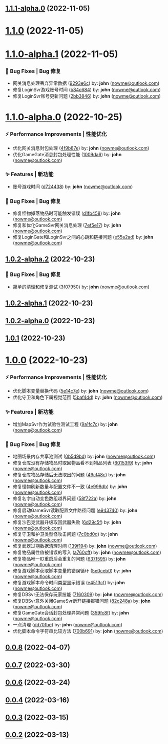 ## [1.1.1-alpha.0](http://10.10.0.202/mir2/OpenMir2/compare/v1.1.0...v1.1.1-alpha.0) (2022-11-05)



# [1.1.0](http://10.10.0.202/mir2/OpenMir2/compare/v1.1.0-alpha.1...v1.1.0) (2022-11-05)



# [1.1.0-alpha.1](http://10.10.0.202/mir2/OpenMir2/compare/v1.1.0-alpha.0...v1.1.0-alpha.1) (2022-11-05)


### 🐛 Bug Fixes | Bug 修复

* 网关消息处理丢弃异常数据 ([9293e6c](http://10.10.0.202/mir2/OpenMir2/commit/9293e6c)) by: **john** (nowme@outlook.com)
* 修复LoginSvr游戏账号时间 ([b84c684](http://10.10.0.202/mir2/OpenMir2/commit/b84c684)) by: **john** (nowme@outlook.com)
* 修复LoginSvr账号更新问题 ([2bb3846](http://10.10.0.202/mir2/OpenMir2/commit/2bb3846)) by: **john** (nowme@outlook.com)



# [1.1.0-alpha.0](http://10.10.0.202/mir2/OpenMir2/compare/v1.0.2-alpha.2...v1.1.0-alpha.0) (2022-10-25)


### ⚡ Performance Improvements | 性能优化

* 优化网关消息封包处理 ([4f9b87e](http://10.10.0.202/mir2/OpenMir2/commit/4f9b87e)) by: **john** (nowme@outlook.com)
* 优化GameGate消息封包处理性能 ([1009da6](http://10.10.0.202/mir2/OpenMir2/commit/1009da6)) by: **john** (nowme@outlook.com)


### ✨ Features | 新功能

* 账号游戏时间 ([d724438](http://10.10.0.202/mir2/OpenMir2/commit/d724438)) by: **john** (nowme@outlook.com)


### 🐛 Bug Fixes | Bug 修复

* 修复怪物掉落物品时可能触发错误 ([d1fb458](http://10.10.0.202/mir2/OpenMir2/commit/d1fb458)) by: **john** (nowme@outlook.com)
* 修复和优化GameSvr网关消息处理 ([7ef5e17](http://10.10.0.202/mir2/OpenMir2/commit/7ef5e17)) by: **john** (nowme@outlook.com)
* 修复LoginGate和LoginSvr之间的心跳和链接问题 ([e55a2ad](http://10.10.0.202/mir2/OpenMir2/commit/e55a2ad)) by: **john** (nowme@outlook.com)



## [1.0.2-alpha.2](http://10.10.0.202/mir2/OpenMir2/compare/v1.0.2-alpha.1...v1.0.2-alpha.2) (2022-10-23)


### 🐛 Bug Fixes | Bug 修复

* 简单的清理和修复测试 ([3f07950](http://10.10.0.202/mir2/OpenMir2/commit/3f07950)) by: **john** (nowme@outlook.com)



## [1.0.2-alpha.1](http://10.10.0.202/mir2/OpenMir2/compare/v1.0.2-alpha.0...v1.0.2-alpha.1) (2022-10-23)



## [1.0.2-alpha.0](http://10.10.0.202/mir2/OpenMir2/compare/v1.0.1...v1.0.2-alpha.0) (2022-10-23)



## [1.0.1](http://10.10.0.202/mir2/OpenMir2/compare/v1.0.0...v1.0.1) (2022-10-23)



# [1.0.0](http://10.10.0.202/mir2/OpenMir2/compare/v0.0.8...v1.0.0) (2022-10-23)


### ⚡ Performance Improvements | 性能优化

* 优化脚本变量替换代码 ([5e14c7e](http://10.10.0.202/mir2/OpenMir2/commit/5e14c7e)) by: **john** (nowme@outlook.com)
* 优化守卫和角色下属视觉范围 ([5baf4dd](http://10.10.0.202/mir2/OpenMir2/commit/5baf4dd)) by: **john** (nowme@outlook.com)


### ✨ Features | 新功能

* 增加MapSvr作为试验性测试工程 ([9a1fc7c](http://10.10.0.202/mir2/OpenMir2/commit/9a1fc7c)) by: **john** (nowme@outlook.com)


### 🐛 Bug Fixes | Bug 修复

* 地图场景内存共享池测试 ([0b5d9bd](http://10.10.0.202/mir2/OpenMir2/commit/0b5d9bd)) by: **john** (nowme@outlook.com)
* 修复仓库没有存储物品时取回物品看不到物品列表 ([60153f9](http://10.10.0.202/mir2/OpenMir2/commit/60153f9)) by: **john** (nowme@outlook.com)
* 修复仓库物品存储后无法取出的问题 ([49cf48c](http://10.10.0.202/mir2/OpenMir2/commit/49cf48c)) by: **john** (nowme@outlook.com)
* 修复怪物刷新数量与配置文件不一致 ([4e998db](http://10.10.0.202/mir2/OpenMir2/commit/4e998db)) by: **john** (nowme@outlook.com)
* 修复名字自动变色数组越界问题 ([58f722a](http://10.10.0.202/mir2/OpenMir2/commit/58f722a)) by: **john** (nowme@outlook.com)
* 修复启动GameSvr读取配置文件路径问题 ([e943740](http://10.10.0.202/mir2/OpenMir2/commit/e943740)) by: **john** (nowme@outlook.com)
* 修复沙巴克武器升级取回武器失败 ([6d29c5f](http://10.10.0.202/mir2/OpenMir2/commit/6d29c5f)) by: **john** (nowme@outlook.com)
* 修复守卫和护卫类型怪攻击问题 ([7c0bd0d](http://10.10.0.202/mir2/OpenMir2/commit/7c0bd0d)) by: **john** (nowme@outlook.com)
* 修复武器过期数据清理时间 ([139f194](http://10.10.0.202/mir2/OpenMir2/commit/139f194)) by: **john** (nowme@outlook.com)
* 修复物品属性值被错误的写入 ([a760cff](http://10.10.0.202/mir2/OpenMir2/commit/a760cff)) by: **john** (nowme@outlook.com)
* 修复物品唯一ID重启后会重复的问题 ([637f595](http://10.10.0.202/mir2/OpenMir2/commit/637f595)) by: **john** (nowme@outlook.com)
* 修复游戏脚本获取脚本变量的错误循环 ([5e0ceb0](http://10.10.0.202/mir2/OpenMir2/commit/5e0ceb0)) by: **john** (nowme@outlook.com)
* 修复游戏脚本命令时间类型显示错误 ([e4513cf](http://10.10.0.202/mir2/OpenMir2/commit/e4513cf)) by: **john** (nowme@outlook.com)
* 修复DBSvr无法保存玩家技能 ([7160309](http://10.10.0.202/mir2/OpenMir2/commit/7160309)) by: **john** (nowme@outlook.com)
* 修复DBSvr意外关闭GameSvr断开链接报错问题 ([82c248a](http://10.10.0.202/mir2/OpenMir2/commit/82c248a)) by: **john** (nowme@outlook.com)
* 修复GameGate会话封包处理异常问题 ([359fc8f](http://10.10.0.202/mir2/OpenMir2/commit/359fc8f)) by: **john** (nowme@outlook.com)
* 一点清理 ([dd70fbe](http://10.10.0.202/mir2/OpenMir2/commit/dd70fbe)) by: **john** (nowme@outlook.com)
* 优化脚本命令字符串比较方法 ([700b691](http://10.10.0.202/mir2/OpenMir2/commit/700b691)) by: **john** (nowme@outlook.com)



## [0.0.8](http://10.10.0.202/mir2/OpenMir2/compare/v0.0.7...v0.0.8) (2022-04-07)



## [0.0.7](http://10.10.0.202/mir2/OpenMir2/compare/v0.0.6...v0.0.7) (2022-03-30)



## [0.0.6](http://10.10.0.202/mir2/OpenMir2/compare/v0.0.4...v0.0.6) (2022-03-24)



## [0.0.4](http://10.10.0.202/mir2/OpenMir2/compare/v0.0.3...v0.0.4) (2022-03-16)



## [0.0.3](http://10.10.0.202/mir2/OpenMir2/compare/v0.0.2...v0.0.3) (2022-03-15)



## [0.0.2](http://10.10.0.202/mir2/OpenMir2/compare/v0.0.1...v0.0.2) (2022-03-13)



